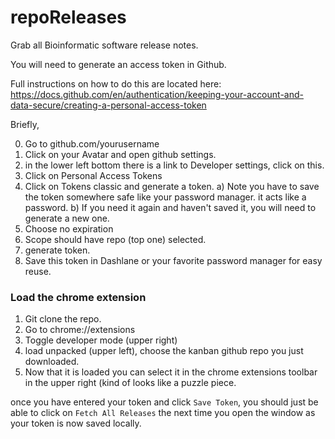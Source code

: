 # repoReleases
Grab all Bioinformatic software release notes.

You will need to generate an access token in Github. 

Full instructions on how to do this are located here: https://docs.github.com/en/authentication/keeping-your-account-and-data-secure/creating-a-personal-access-token

Briefly,

0) Go to github.com/yourusername
1) Click on your Avatar and open github settings.
2) in the lower left bottom there is a link to Developer settings, click on this. 
3) Click on Personal Access Tokens
4) Click on Tokens classic and generate a token.
	a) Note you have to save the token somewhere safe like your password manager.  it acts like a password.
	b) If you need it again and haven't saved it, you will need to generate a new one.
5) Choose no expiration 
6) Scope should have repo (top one) selected.
7) generate token.
8) Save this token in Dashlane or your favorite password manager for easy reuse.

### Load the chrome extension
1) Git clone the repo.
2) Go to chrome://extensions
3) Toggle developer mode (upper right)
4) load unpacked (upper left), choose the kanban github repo you just downloaded.
5) Now that it is loaded you can select it in the chrome extensions toolbar in the upper right (kind of looks like a puzzle piece.

once you have entered your token and click `Save Token`, you should just be able to click on  `Fetch All Releases` the next time you open the window as your token is now saved locally.

